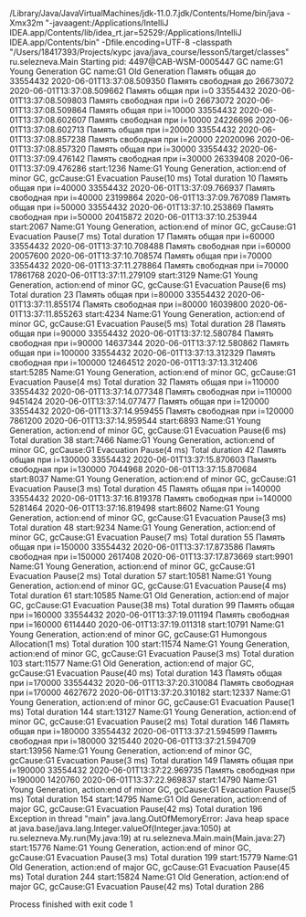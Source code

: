 /Library/Java/JavaVirtualMachines/jdk-11.0.7.jdk/Contents/Home/bin/java -Xmx32m "-javaagent:/Applications/IntelliJ IDEA.app/Contents/lib/idea_rt.jar=52529:/Applications/IntelliJ IDEA.app/Contents/bin" -Dfile.encoding=UTF-8 -classpath "/Users/18417393/Projects/курс java/java_course/lesson5/target/classes" ru.selezneva.Main
Starting pid: 4497@CAB-WSM-0005447
GC name:G1 Young Generation
GC name:G1 Old Generation
Память общая до 33554432  2020-06-01T13:37:08.509350
Память свободная до 26673072  2020-06-01T13:37:08.509662
Память общая при i=0 33554432  2020-06-01T13:37:08.509803
Память свободная при i=0 26673072  2020-06-01T13:37:08.509864
Память общая при i=10000 33554432  2020-06-01T13:37:08.602607
Память свободная при i=10000 24226696  2020-06-01T13:37:08.602713
Память общая при i=20000 33554432  2020-06-01T13:37:08.857238
Память свободная при i=20000 22020096  2020-06-01T13:37:08.857320
Память общая при i=30000 33554432  2020-06-01T13:37:09.476142
Память свободная при i=30000 26339408  2020-06-01T13:37:09.476286
start:1236 Name:G1 Young Generation, action:end of minor GC, gcCause:G1 Evacuation Pause(10 ms)
Total duration 10
Память общая при i=40000 33554432  2020-06-01T13:37:09.766937
Память свободная при i=40000 23199864  2020-06-01T13:37:09.767089
Память общая при i=50000 33554432  2020-06-01T13:37:10.253869
Память свободная при i=50000 20415872  2020-06-01T13:37:10.253944
start:2067 Name:G1 Young Generation, action:end of minor GC, gcCause:G1 Evacuation Pause(7 ms)
Total duration 17
Память общая при i=60000 33554432  2020-06-01T13:37:10.708488
Память свободная при i=60000 20057600  2020-06-01T13:37:10.708574
Память общая при i=70000 33554432  2020-06-01T13:37:11.278864
Память свободная при i=70000 17861768  2020-06-01T13:37:11.279109
start:3129 Name:G1 Young Generation, action:end of minor GC, gcCause:G1 Evacuation Pause(6 ms)
Total duration 23
Память общая при i=80000 33554432  2020-06-01T13:37:11.855174
Память свободная при i=80000 16039800  2020-06-01T13:37:11.855263
start:4234 Name:G1 Young Generation, action:end of minor GC, gcCause:G1 Evacuation Pause(5 ms)
Total duration 28
Память общая при i=90000 33554432  2020-06-01T13:37:12.580784
Память свободная при i=90000 14637344  2020-06-01T13:37:12.580862
Память общая при i=100000 33554432  2020-06-01T13:37:13.312329
Память свободная при i=100000 12464512  2020-06-01T13:37:13.312406
start:5285 Name:G1 Young Generation, action:end of minor GC, gcCause:G1 Evacuation Pause(4 ms)
Total duration 32
Память общая при i=110000 33554432  2020-06-01T13:37:14.077348
Память свободная при i=110000 9451424  2020-06-01T13:37:14.077477
Память общая при i=120000 33554432  2020-06-01T13:37:14.959455
Память свободная при i=120000 7861200  2020-06-01T13:37:14.959544
start:6893 Name:G1 Young Generation, action:end of minor GC, gcCause:G1 Evacuation Pause(6 ms)
Total duration 38
start:7466 Name:G1 Young Generation, action:end of minor GC, gcCause:G1 Evacuation Pause(4 ms)
Total duration 42
Память общая при i=130000 33554432  2020-06-01T13:37:15.870603
Память свободная при i=130000 7044968  2020-06-01T13:37:15.870684
start:8037 Name:G1 Young Generation, action:end of minor GC, gcCause:G1 Evacuation Pause(3 ms)
Total duration 45
Память общая при i=140000 33554432  2020-06-01T13:37:16.819378
Память свободная при i=140000 5281464  2020-06-01T13:37:16.819498
start:8602 Name:G1 Young Generation, action:end of minor GC, gcCause:G1 Evacuation Pause(3 ms)
Total duration 48
start:9234 Name:G1 Young Generation, action:end of minor GC, gcCause:G1 Evacuation Pause(7 ms)
Total duration 55
Память общая при i=150000 33554432  2020-06-01T13:37:17.873586
Память свободная при i=150000 2617408  2020-06-01T13:37:17.873669
start:9901 Name:G1 Young Generation, action:end of minor GC, gcCause:G1 Evacuation Pause(2 ms)
Total duration 57
start:10581 Name:G1 Young Generation, action:end of minor GC, gcCause:G1 Evacuation Pause(4 ms)
Total duration 61
start:10585 Name:G1 Old Generation, action:end of major GC, gcCause:G1 Evacuation Pause(38 ms)
Total duration 99
Память общая при i=160000 33554432  2020-06-01T13:37:19.011194
Память свободная при i=160000 6114440  2020-06-01T13:37:19.011318
start:10791 Name:G1 Young Generation, action:end of minor GC, gcCause:G1 Humongous Allocation(1 ms)
Total duration 100
start:11574 Name:G1 Young Generation, action:end of minor GC, gcCause:G1 Evacuation Pause(3 ms)
Total duration 103
start:11577 Name:G1 Old Generation, action:end of major GC, gcCause:G1 Evacuation Pause(40 ms)
Total duration 143
Память общая при i=170000 33554432  2020-06-01T13:37:20.310084
Память свободная при i=170000 4627672  2020-06-01T13:37:20.310182
start:12337 Name:G1 Young Generation, action:end of minor GC, gcCause:G1 Evacuation Pause(1 ms)
Total duration 144
start:13127 Name:G1 Young Generation, action:end of minor GC, gcCause:G1 Evacuation Pause(2 ms)
Total duration 146
Память общая при i=180000 33554432  2020-06-01T13:37:21.594599
Память свободная при i=180000 3215440  2020-06-01T13:37:21.594709
start:13956 Name:G1 Young Generation, action:end of minor GC, gcCause:G1 Evacuation Pause(3 ms)
Total duration 149
Память общая при i=190000 33554432  2020-06-01T13:37:22.969735
Память свободная при i=190000 1420760  2020-06-01T13:37:22.969837
start:14790 Name:G1 Young Generation, action:end of minor GC, gcCause:G1 Evacuation Pause(5 ms)
Total duration 154
start:14795 Name:G1 Old Generation, action:end of major GC, gcCause:G1 Evacuation Pause(42 ms)
Total duration 196
Exception in thread "main" java.lang.OutOfMemoryError: Java heap space
	at java.base/java.lang.Integer.valueOf(Integer.java:1050)
	at ru.selezneva.My.run(My.java:19)
	at ru.selezneva.Main.main(Main.java:27)
start:15776 Name:G1 Young Generation, action:end of minor GC, gcCause:G1 Evacuation Pause(3 ms)
Total duration 199
start:15779 Name:G1 Old Generation, action:end of major GC, gcCause:G1 Evacuation Pause(45 ms)
Total duration 244
start:15824 Name:G1 Old Generation, action:end of major GC, gcCause:G1 Evacuation Pause(42 ms)
Total duration 286

Process finished with exit code 1

